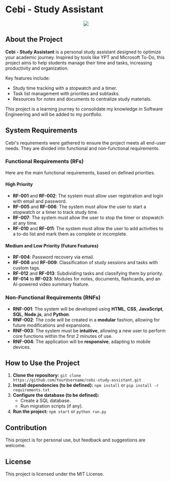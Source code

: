 # Cebi - Study Assistant

<p align="center">
  <img src="https://github.com/user-attachments/assets/bda00122-ddf2-4c5e-964f-9f8e6a88785d alt="Cebi project in action">
</p>

## About the Project

**Cebi - Study Assistant** is a personal study assistant designed to optimize your academic journey. Inspired by tools like YPT and Microsoft To-Do, this project aims to help students manage their time and tasks, increasing productivity and organization.

Key features include:
* Study time tracking with a stopwatch and a timer.
* Task list management with priorities and subtasks.
* Resources for notes and documents to centralize study materials.

This project is a learning journey to consolidate my knowledge in Software Engineering and will be added to my portfolio.

## System Requirements

Cebi's requirements were gathered to ensure the project meets all end-user needs. They are divided into functional and non-functional requirements.

### Functional Requirements (RFs)
Here are the main functional requirements, based on defined priorities.

#### High Priority
* **RF-001** and **RF-002**: The system must allow user registration and login with email and password.
* **RF-005** and **RF-006**: The system must allow the user to start a stopwatch or a timer to track study time.
* **RF-007**: The system must allow the user to stop the timer or stopwatch at any time.
* **RF-010** and **RF-011**: The system must allow the user to add activities to a to-do list and mark them as complete or incomplete.

#### Medium and Low Priority (Future Features)
* **RF-004**: Password recovery via email.
* **RF-008** and **RF-009**: Classification of study sessions and tasks with custom tags.
* **RF-012** and **RF-013**: Subdividing tasks and classifying them by priority.
* **RF-014** to **RF-023**: Modules for notes, documents, flashcards, and an AI-powered video summary feature.

### Non-Functional Requirements (RNFs)

* **RNF-001**: The system will be developed using **HTML**, **CSS**, **JavaScript**, **SQL**, **Node.js**, and **Python**.
* **RNF-002**: The code will be created in a **modular** fashion, allowing for future modifications and expansions.
* **RNF-003**: The system must be **intuitive**, allowing a new user to perform core functions within the first 2 minutes of use.
* **RNF-004**: The application will be **responsive**, adapting to mobile devices.

## How to Use the Project

1.  **Clone the repository:**
    `git clone https://github.com/YourUsername/cebi-study-assistant.git`
2.  **Install dependencies (to be defined):**
    `npm install` or `pip install -r requirements.txt`
3.  **Configure the database (to be defined):**
    * Create a SQL database.
    * Run migration scripts (if any).
4.  **Run the project:**
    `npm start` or `python run.py`

## Contribution

This project is for personal use, but feedback and suggestions are welcome.

## License

This project is licensed under the MIT License.
